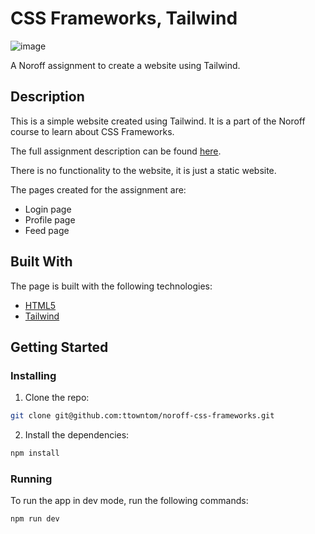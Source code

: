 # CSS Frameworks, Tailwind

![image](https://i.postimg.cc/W4gMCQcK/Feed-Whisp-R.png)

A Noroff assignment to create a website using Tailwind.

## Description

This is a simple website created using Tailwind. It is a part of the Noroff course to learn about CSS Frameworks.

The full assignment description can be found [here](https://content.noroff.dev/css-frameworks/ca.html).

There is no functionality to the website, it is just a static website.

The pages created for the assignment are:

- Login page
- Profile page
- Feed page

## Built With

The page is built with the following technologies:

- [HTML5](https://html.com/html5/)
- [Tailwind](https://tailwindcss.com/)

## Getting Started

### Installing

1. Clone the repo:

```bash
git clone git@github.com:ttowntom/noroff-css-frameworks.git
```

2. Install the dependencies:

```bash
npm install
```

### Running

To run the app in dev mode, run the following commands:

```bash
npm run dev
```
